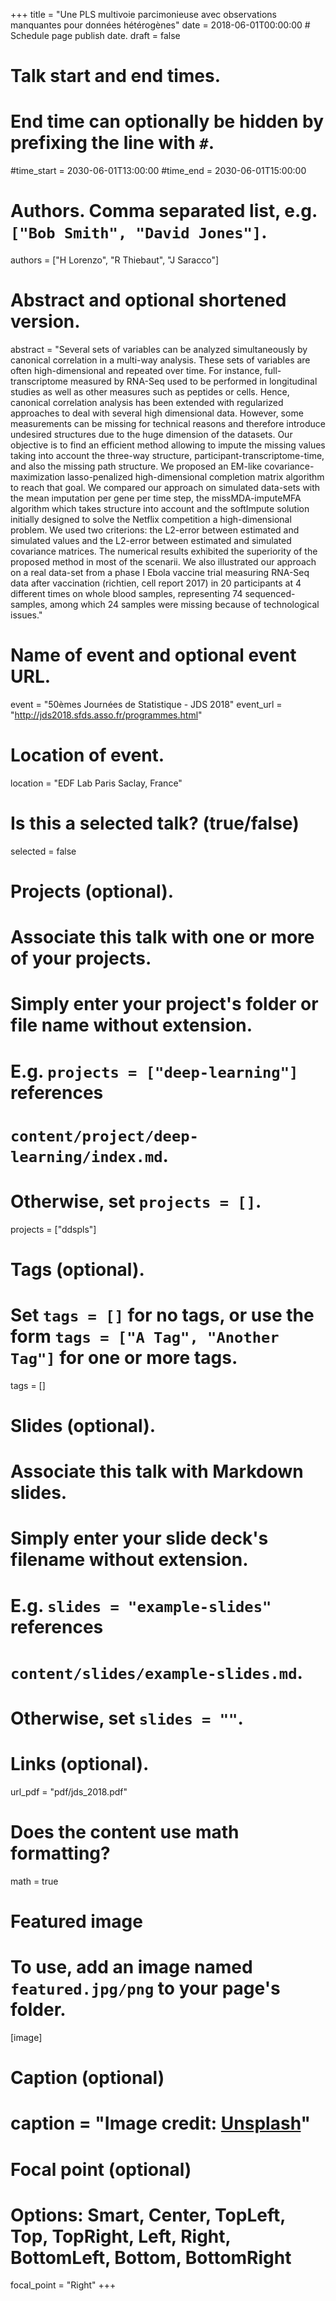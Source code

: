+++
title = "Une PLS multivoie parcimonieuse avec observations manquantes pour données hétérogènes"
date = 2018-06-01T00:00:00  # Schedule page publish date.
draft = false

# Talk start and end times.
#   End time can optionally be hidden by prefixing the line with `#`.
#time_start = 2030-06-01T13:00:00
#time_end = 2030-06-01T15:00:00

# Authors. Comma separated list, e.g. `["Bob Smith", "David Jones"]`.
authors = ["H Lorenzo", "R Thiebaut", "J Saracco"]

# Abstract and optional shortened version.
abstract = "Several  sets  of  variables  can  be  analyzed  simultaneously  by  canonical  correlation  in  a multi-way  analysis.   These  sets  of  variables  are  often  high-dimensional  and  repeated  over time.  For instance, full-transcriptome measured by RNA-Seq used to be performed in longitudinal  studies  as  well  as  other  measures  such  as  peptides  or  cells.   Hence,  canonical correlation analysis has been extended with regularized approaches to deal with several high dimensional data.  However,  some measurements can be missing for technical reasons and therefore introduce undesired structures due to the huge dimension of the datasets. Our objective is to find an efficient method allowing to impute the missing values taking into account the three-way structure, participant-transcriptome-time, and also the missing path structure. We proposed an EM-like covariance-maximization lasso-penalized high-dimensional completion matrix algorithm to reach that goal. We compared our approach on simulated data-sets with the mean imputation per gene per time step, the missMDA-imputeMFA algorithm which takes structure into account and the softImpute  solution  initially  designed  to  solve  the  Netflix  competition  a  high-dimensional problem.  We used two criterions:  the L2-error between estimated and simulated values and the L2-error between estimated and simulated covariance matrices.  The numerical results exhibited the superiority of the proposed method in most of the scenarii.  We also illustrated our approach on a real data-set from a phase I Ebola vaccine trial measuring RNA-Seq data after vaccination (richtien, cell report 2017) in 20 participants at 4 different times on whole blood  samples,  representing 74  sequenced-samples,  among which  24  samples were missing because of technological issues."

# Name of event and optional event URL.
event = "50èmes Journées de Statistique - JDS 2018"
event_url = "http://jds2018.sfds.asso.fr/programmes.html"

# Location of event.
location = "EDF Lab Paris Saclay, France"

# Is this a selected talk? (true/false)
selected = false

# Projects (optional).
#   Associate this talk with one or more of your projects.
#   Simply enter your project's folder or file name without extension.
#   E.g. `projects = ["deep-learning"]` references 
#   `content/project/deep-learning/index.md`.
#   Otherwise, set `projects = []`.
projects = ["ddspls"]

# Tags (optional).
#   Set `tags = []` for no tags, or use the form `tags = ["A Tag", "Another Tag"]` for one or more tags.
tags = []

# Slides (optional).
#   Associate this talk with Markdown slides.
#   Simply enter your slide deck's filename without extension.
#   E.g. `slides = "example-slides"` references 
#   `content/slides/example-slides.md`.
#   Otherwise, set `slides = ""`.


# Links (optional).
url_pdf = "pdf/jds_2018.pdf"

# Does the content use math formatting?
math = true

# Featured image
# To use, add an image named `featured.jpg/png` to your page's folder. 
[image]
  # Caption (optional)
  # caption = "Image credit: [**Unsplash**](https://unsplash.com/photos/bzdhc5b3Bxs)"

  # Focal point (optional)
  # Options: Smart, Center, TopLeft, Top, TopRight, Left, Right, BottomLeft, Bottom, BottomRight
  focal_point = "Right"
+++

